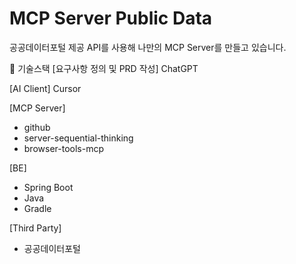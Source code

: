 # MCP Server Public Data

공공데이터포털 제공 API를 사용해 나만의 MCP Server를 만들고 있습니다.

📠 기술스택
[요구사항 정의 및 PRD 작성]
ChatGPT

[AI Client]
Cursor

[MCP Server]
- github
- server-sequential-thinking
- browser-tools-mcp

[BE]
- Spring Boot
- Java
- Gradle

[Third Party]
- 공공데이터포털

